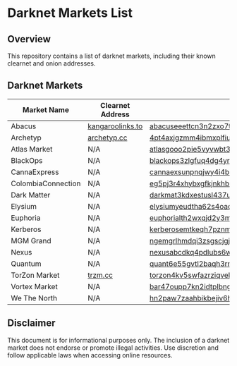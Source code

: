 # Darknet Markets List

## Overview
This repository contains a list of darknet markets, including their known clearnet and onion addresses.

## Darknet Markets

| Market Name | Clearnet Address | Onion Address | Mirrors |
|------------|-----------------|--------------|---------|
| Abacus | [kangaroolinks.to](https://kangaroolinks.to/) | [abacuseeettcn3n2zxo7tqy5vsxhqpha2jtjqs7cgdjzl2jascr4liad.onion](http://abacuseeettcn3n2zxo7tqy5vsxhqpha2jtjqs7cgdjzl2jascr4liad.onion/) | [1](http://abacusall6l52n5gp357vpv4yjjvh6ewg65pjbfvacyqcldux66btlqd.onion/) [2](http://abacuskzoo7wrfmpqiqscoiljfjap42rzjkfygp5vm3gtlu5tanhbjad.onion/) [3](http://h552xyfqdqblk6rqgjbesa2rpp3m6fjnsjjqayhuofrid2xibwrkbmad.onion/) |
| Archetyp | [archetyp.cc](https://archetyp.cc) | [4pt4axjgzmm4ibmxplfiuvopxzf775e5bqseyllafcecryfthdupjwyd.onion](http://4pt4axjgzmm4ibmxplfiuvopxzf775e5bqseyllafcecryfthdupjwyd.onion/) | [1](http://zjfsopfrwpvqrhiy73vxb6zq7ksyffkzfyow2gmhgvjsseogy65uguyd.onion/) [2](http://s4wq4oz66bbyvsv2rg3ixwuwzvoxv226bg3563ptchx7xknelhfu3rqd.onion/) [3](http://uyeygtqorgwxmp4bskauanuiofeh7frv35nvmghni5aihf32z27ogqqd.onion/) [4](http://a7mupnlw776xwbt3zcaqrvrje2x44mpmwqszc5zzdseyldpq7ftyzsqd.onion/) |
| Atlas Market | N/A | [atlasgooo2pie5vyvwbt35zvfsiiy3va7tirvbe5ocvjugq7lggxlmyd.onion](http://atlasgooo2pie5vyvwbt35zvfsiiy3va7tirvbe5ocvjugq7lggxlmyd.onion/) | None |
| BlackOps | N/A | [blackops3zlgfuq4dg4yrtxoe57u3sxfa34kqzbooqbovutleqhf3zqd.onion](http://blackops3zlgfuq4dg4yrtxoe57u3sxfa34kqzbooqbovutleqhf3zqd.onion/) | [1](http://blackops4zfjqugajzrwokor34sv4sm5sf6pnegaevhgd7k7yt3rkbid.onion/) [2](http://blackops527cggb6ybayggx3bjt24xz32rotdugs6ikejxdiik6dyiid.onion/) [3](http://blackops66p7edjocooiipudvefdhupk27pi4y72iwnbbjvccky646yd.onion/) |
| CannaExpress | N/A | [cannaexsunpnqjwy4i4bafbqgfsnn7lwnsf6azqgcaoog5d2i3qw2uyd.onion](http://cannaexsunpnqjwy4i4bafbqgfsnn7lwnsf6azqgcaoog5d2i3qw2uyd.onion/) | [1](http://cannaex7sxdz3fy3bhyoaagwr5hhb64oabqllb7fpqvl3qwafmxxdhqd.onion/) |
| ColombiaConnection | N/A | [eg5pj3r4xhybxgfkjnkhbhwgkuonp5wtla3mbpuzphzk6lxkhftnvuyd.onion](http://eg5pj3r4xhybxgfkjnkhbhwgkuonp5wtla3mbpuzphzk6lxkhftnvuyd.onion/) | [1](http://k66zw4ygbdjzj3zm67ghqlnn6wlxiqmj7i2rfwv4hj2j6q3o4zf66kid.onion/) |
| Dark Matter | N/A | [darkmat3kdxestusl437urshpsravq7oqb7t3m36u2l62vnmmldzdmid.onion](http://darkmat3kdxestusl437urshpsravq7oqb7t3m36u2l62vnmmldzdmid.onion/) | [1](http://darkmmro6j5xekpe7jje74maidkkkkw265nngjqxrv4ik7v3aiwdbtad.onion/) [2](http://darkmmk3owyft4zzg3j3t25ri4z5bw7klapq6q3l762kxra72sli4mid.onion/) |
| Elysium | N/A | [elysiumyeudtha62s4oaowwm7ifmnunz3khs4sllhvinphfm4nirfcqd.onion](http://elysiumyeudtha62s4oaowwm7ifmnunz3khs4sllhvinphfm4nirfcqd.onion/) | [1](http://elysiumutkwscnmdohj23gkcyp3ebrf4iio3sngc5tvcgyfp4nqqmwad.onion/) [2](http://elysiumol473mecbwwjadi5ydlzd4x5fvwsanepazljq3frh57li3pqd.onion/) [3](http://elysiumpir7gp5j7pl3kye36xnj5zig4fe5ng67ji7s5kahj3jiitfqd.onion/) |
| Euphoria | N/A | [euphorialth2wxqjd2y3mmenyquhs7yj26hvtpbf7zhyfmed7752srid.onion](http://euphorialth2wxqjd2y3mmenyquhs7yj26hvtpbf7zhyfmed7752srid.onion/) | [1](http://euphor2ivtwosiz6zspq7rdzzmyyo5nvr76qtgc473e2hnhffsred6qd.onion/) |
| Kerberos | N/A | [kerberosemtkeqh7pznmv3negqhudxk5po3awdazx5fqgizttr6xeiid.onion](http://kerberosemtkeqh7pznmv3negqhudxk5po3awdazx5fqgizttr6xeiid.onion/) | [1](http://kerberosfwjuirbckcfspamq3wv3nfk6blusvabbtnsatiezm2uyfzid.onion/) [2](http://kerberosgzhuw5oagmbzjecz5m3c2bmpg3mns6ty7ofwwk67kviswkad.onion/) |
| MGM Grand | N/A | [ngemgrlhmdqi3zsgscjgjrbwpietxf3kbwjfzrarb4h6f3nimjsiu7yd.onion](http://ngemgrlhmdqi3zsgscjgjrbwpietxf3kbwjfzrarb4h6f3nimjsiu7yd.onion/) | [1](http://ljr4rlkarfsrdxwilfitqhwqllihn6ooy6qfcuiuvtgrujexgxgwb2ad.onion/) [2](http://wghtttq3gkw2leaio5umqa2lqbjm4qcdhr4v5jj3ftirohx3hfp62eyd.onion/) [3](http://ivam3anqpa6gopk6552c7nycvjlydzoay5eog2tythvuzm7c75xxeaad.onion/) |
| Nexus | N/A | [nexusabcdkq4pdlubs6wk6ad7pobuupzoomoxi6p7l32ci4vjtb2z7yd.onion](http://nexusabcdkq4pdlubs6wk6ad7pobuupzoomoxi6p7l32ci4vjtb2z7yd.onion/) | [1](http://nexusb2l7hog66bnzz5msrz4m5qxj7jbi7aah3r65uzydy5mew2fu3id.onion/) |
| Quantum | N/A | [quant6e55gvtl2baqh3rnocxmcujritxjt4yi67q4svkus6ja4dbu6qd.onion](http://quant6e55gvtl2baqh3rnocxmcujritxjt4yi67q4svkus6ja4dbu6qd.onion/) | [1](http://quant52e4qxftvllv25pibrcwc2finxsx6ofzhs56ywzc7rtcrfe64id.onion/) [2](http://quant3m7l2qhdjuul7ueg37sh72awr6yvpvev5fdqtbhbc24omdwwxqd.onion/) |
| TorZon Market | [trzm.cc](https://trzm.cc/) | [torzon4kv5swfazrziqvel2imhxcckc4otcvopiv5lnxzpqu4v4m5iyd.onion](http://torzon4kv5swfazrziqvel2imhxcckc4otcvopiv5lnxzpqu4v4m5iyd.onion/) | [1](http://q46wfsee26kj6oead5hg643oi363lgqiz3m45b2dwrizefryu2zdfrqd.onion/) [2](http://sglgj2fytneccvyn6n4u3pacj4zhdhscfoptnhxxes3uvljmontru2yd.onion/) [3](http://245mkrsljsgp3fdxp2hjw3pifplluznozd2lcqiojkc3n7zxdbc455id.onion/) |
| Vortex Market | N/A | [bar47oupp7kn2idtplbngebrtlhurfp5p4irvwngdkj2ynkc46jqihad.onion](http://bar47oupp7kn2idtplbngebrtlhurfp5p4irvwngdkj2ynkc46jqihad.onion/) | [1](http://mq7ozbnrqdjc6cof3yakegs44kmo6vl3ajcyzdeya3zjtmi65jtmwqid.onion/) [2](http://uz5teca64yvzfax2o5eey3v6pkyo6kusajtgkalys7r74ij7pilqj4id.onion/) |
| We The North | N/A | [hn2paw7zaahbikbejiv6h22zwtijlam65y2c77xj2ypbilm2xs4bnbid.onion](http://hn2paw7zaahbikbejiv6h22zwtijlam65y2c77xj2ypbilm2xs4bnbid.onion/) | None |

## Disclaimer
This document is for informational purposes only. The inclusion of a darknet market does not endorse or promote illegal activities. Use discretion and follow applicable laws when accessing online resources.
